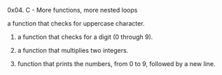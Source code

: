 0x04. C - More functions, more nested loops

a function that checks for uppercase character.

1. a function that checks for a digit (0 through 9).

2. a function that multiplies two integers.

3. function that prints the numbers, from 0 to 9, followed by a new line.
